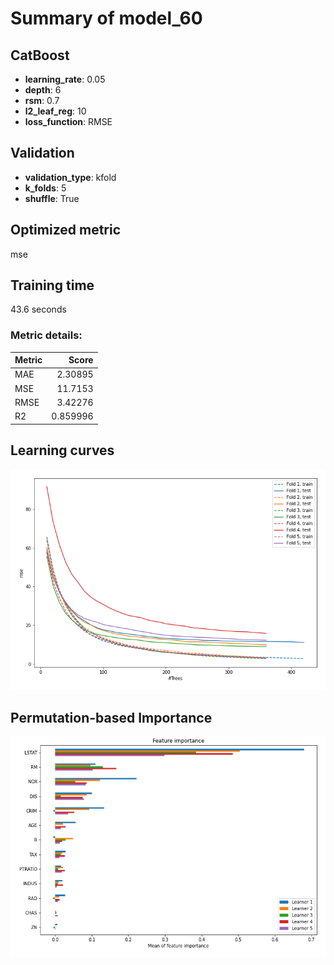 # Summary of model_60

## CatBoost
- **learning_rate**: 0.05
- **depth**: 6
- **rsm**: 0.7
- **l2_leaf_reg**: 10
- **loss_function**: RMSE

## Validation
 - **validation_type**: kfold
 - **k_folds**: 5
 - **shuffle**: True

## Optimized metric
mse

## Training time

43.6 seconds

### Metric details:
| Metric   |     Score |
|:---------|----------:|
| MAE      |  2.30895  |
| MSE      | 11.7153   |
| RMSE     |  3.42276  |
| R2       |  0.859996 |



## Learning curves
![Learning curves](learning_curves.png)

## Permutation-based Importance
![Permutation-based Importance](permutation_importance.png)